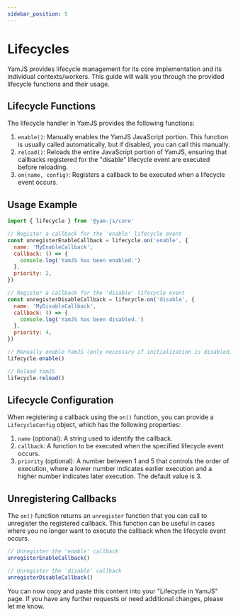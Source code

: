 ```yaml
---
sidebar_position: 5
---
```


# Lifecycles

YamJS provides lifecycle management for its core implementation and its individual contexts/workers. This guide will walk you through the provided lifecycle functions and their usage.

## Lifecycle Functions

The lifecycle handler in YamJS provides the following functions:

1. `enable()`: Manually enables the YamJS JavaScript portion. This function is usually called automatically, but if disabled, you can call this manually.
2. `reload()`: Reloads the entire JavaScript portion of YamJS, ensuring that callbacks registered for the "disable" lifecycle event are executed before reloading.
3. `on(name, config)`: Registers a callback to be executed when a lifecycle event occurs.

## Usage Example

```javascript
import { lifecycle } from '@yam-js/core'

// Register a callback for the 'enable' lifecycle event
const unregisterEnableCallback = lifecycle.on('enable', {
  name: 'MyEnableCallback',
  callback: () => {
    console.log('YamJS has been enabled.')
  },
  priority: 2,
})

// Register a callback for the 'disable' lifecycle event
const unregisterDisableCallback = lifecycle.on('disable', {
  name: 'MyDisableCallback',
  callback: () => {
    console.log('YamJS has been disabled.')
  },
  priority: 4,
})

// Manually enable YamJS (only necessary if initialization is disabled)
lifecycle.enable()

// Reload YamJS
lifecycle.reload()
```

## Lifecycle Configuration

When registering a callback using the `on()` function, you can provide a `LifecycleConfig` object, which has the following properties:

1. `name` (optional): A string used to identify the callback.
2. `callback`: A function to be executed when the specified lifecycle event occurs.
3. `priority` (optional): A number between 1 and 5 that controls the order of execution, where a lower number indicates earlier execution and a higher number indicates later execution. The default value is 3.

## Unregistering Callbacks

The `on()` function returns an `unregister` function that you can call to unregister the registered callback. This function can be useful in cases where you no longer want to execute the callback when the lifecycle event occurs.

```javascript
// Unregister the 'enable' callback
unregisterEnableCallback()

// Unregister the 'disable' callback
unregisterDisableCallback()
```

You can now copy and paste this content into your "Lifecycle in YamJS" page. If you have any further requests or need additional changes, please let me know.
